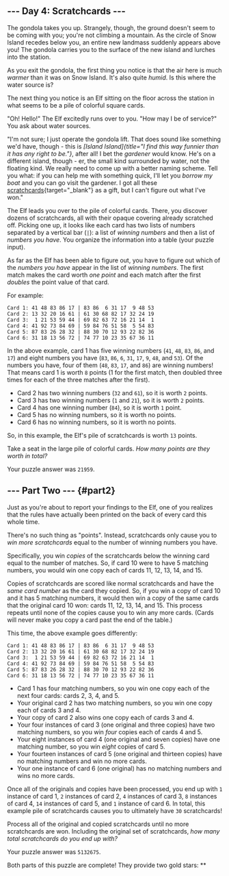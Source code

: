 ## \-\-- Day 4: Scratchcards \-\--

The gondola takes you up. Strangely, though, the ground doesn\'t seem to
be coming with you; you\'re not climbing a mountain. As the circle of
Snow Island recedes below you, an entire new landmass suddenly appears
above you! The gondola carries you to the surface of the new island and
lurches into the station.

As you exit the gondola, the first thing you notice is that the air here
is much *warmer* than it was on Snow Island. It\'s also quite *humid*.
Is this where the water source is?

The next thing you notice is an Elf sitting on the floor across the
station in what seems to be a pile of colorful square cards.

\"Oh! Hello!\" The Elf excitedly runs over to you. \"How may I be of
service?\" You ask about water sources.

\"I\'m not sure; I just operate the gondola lift. That does sound like
something we\'d have, though - this is *[Island
Island]{title="I find this way funnier than it has any right to be."}*,
after all! I bet the *gardener* would know. He\'s on a different island,
though - er, the small kind surrounded by water, not the floating kind.
We really need to come up with a better naming scheme. Tell you what: if
you can help me with something quick, I\'ll let you *borrow my boat* and
you can go visit the gardener. I got all these
[scratchcards](https://en.wikipedia.org/wiki/Scratchcard){target="_blank"}
as a gift, but I can\'t figure out what I\'ve won.\"

The Elf leads you over to the pile of colorful cards. There, you
discover dozens of scratchcards, all with their opaque covering already
scratched off. Picking one up, it looks like each card has two lists of
numbers separated by a vertical bar (`|`): a list of *winning numbers*
and then a list of *numbers you have*. You organize the information into
a table (your puzzle input).

As far as the Elf has been able to figure out, you have to figure out
which of the *numbers you have* appear in the list of *winning numbers*.
The first match makes the card worth *one point* and each match after
the first *doubles* the point value of that card.

For example:

    Card 1: 41 48 83 86 17 | 83 86  6 31 17  9 48 53
    Card 2: 13 32 20 16 61 | 61 30 68 82 17 32 24 19
    Card 3:  1 21 53 59 44 | 69 82 63 72 16 21 14  1
    Card 4: 41 92 73 84 69 | 59 84 76 51 58  5 54 83
    Card 5: 87 83 26 28 32 | 88 30 70 12 93 22 82 36
    Card 6: 31 18 13 56 72 | 74 77 10 23 35 67 36 11

In the above example, card 1 has five winning numbers (`41`, `48`, `83`,
`86`, and `17`) and eight numbers you have (`83`, `86`, `6`, `31`, `17`,
`9`, `48`, and `53`). Of the numbers you have, four of them (`48`, `83`,
`17`, and `86`) are winning numbers! That means card 1 is worth `8`
points (1 for the first match, then doubled three times for each of the
three matches after the first).

-   Card 2 has two winning numbers (`32` and `61`), so it is worth `2`
    points.
-   Card 3 has two winning numbers (`1` and `21`), so it is worth `2`
    points.
-   Card 4 has one winning number (`84`), so it is worth `1` point.
-   Card 5 has no winning numbers, so it is worth no points.
-   Card 6 has no winning numbers, so it is worth no points.

So, in this example, the Elf\'s pile of scratchcards is worth `13`
points.

Take a seat in the large pile of colorful cards. *How many points are
they worth in total?*

Your puzzle answer was `21959`.

## \-\-- Part Two \-\-- {#part2}

Just as you\'re about to report your findings to the Elf, one of you
realizes that the rules have actually been printed on the back of every
card this whole time.

There\'s no such thing as \"points\". Instead, scratchcards only cause
you to *win more scratchcards* equal to the number of winning numbers
you have.

Specifically, you win *copies* of the scratchcards below the winning
card equal to the number of matches. So, if card 10 were to have 5
matching numbers, you would win one copy each of cards 11, 12, 13, 14,
and 15.

Copies of scratchcards are scored like normal scratchcards and have the
*same card number* as the card they copied. So, if you win a copy of
card 10 and it has 5 matching numbers, it would then win a copy of the
same cards that the original card 10 won: cards 11, 12, 13, 14, and 15.
This process repeats until none of the copies cause you to win any more
cards. (Cards will never make you copy a card past the end of the
table.)

This time, the above example goes differently:

    Card 1: 41 48 83 86 17 | 83 86  6 31 17  9 48 53
    Card 2: 13 32 20 16 61 | 61 30 68 82 17 32 24 19
    Card 3:  1 21 53 59 44 | 69 82 63 72 16 21 14  1
    Card 4: 41 92 73 84 69 | 59 84 76 51 58  5 54 83
    Card 5: 87 83 26 28 32 | 88 30 70 12 93 22 82 36
    Card 6: 31 18 13 56 72 | 74 77 10 23 35 67 36 11

-   Card 1 has four matching numbers, so you win one copy each of the
    next four cards: cards 2, 3, 4, and 5.
-   Your original card 2 has two matching numbers, so you win one copy
    each of cards 3 and 4.
-   Your copy of card 2 also wins one copy each of cards 3 and 4.
-   Your four instances of card 3 (one original and three copies) have
    two matching numbers, so you win *four* copies each of cards 4 and
    5.
-   Your eight instances of card 4 (one original and seven copies) have
    one matching number, so you win *eight* copies of card 5.
-   Your fourteen instances of card 5 (one original and thirteen copies)
    have no matching numbers and win no more cards.
-   Your one instance of card 6 (one original) has no matching numbers
    and wins no more cards.

Once all of the originals and copies have been processed, you end up
with `1` instance of card 1, `2` instances of card 2, `4` instances of
card 3, `8` instances of card 4, `14` instances of card 5, and `1`
instance of card 6. In total, this example pile of scratchcards causes
you to ultimately have `30` scratchcards!

Process all of the original and copied scratchcards until no more
scratchcards are won. Including the original set of scratchcards, *how
many total scratchcards do you end up with?*

Your puzzle answer was `5132675`.

Both parts of this puzzle are complete! They provide two gold stars:
\*\*
